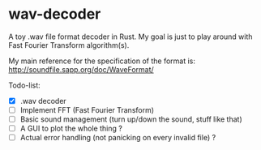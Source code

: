 # wav-decoder
A toy .wav file format decoder in Rust.
My goal is just to play around with Fast Fourier Transform algorithm(s).

My main reference for the specification of the format is:
http://soundfile.sapp.org/doc/WaveFormat/

Todo-list:
- [x] .wav decoder
- [ ] Implement FFT (Fast Fourier Transform) 
- [ ] Basic sound management (turn up/down the sound, stuff like that)
- [ ] A GUI to plot the whole thing ?
- [ ] Actual error handling (not panicking on every invalid file) ?